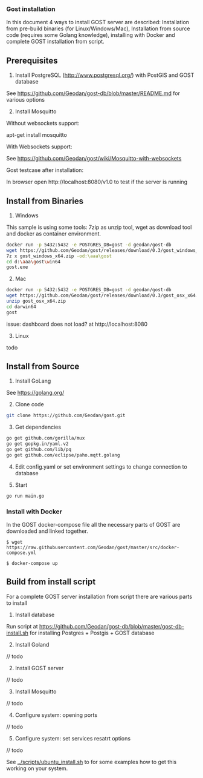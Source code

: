 
### Gost installation 

In this document 4 ways to install GOST server are described: Installation from pre-build binaries (for Linux/Windows/Mac), 
Installation from source code (requires some Golang knowledge), installing with Docker and complete GOST installation from script. 

## Prerequisites

1) Install PostgreSQL (http://www.postgresql.org/) with PostGIS and GOST database

See https://github.com/Geodan/gost-db/blob/master/README.md for various options

2) Install Mosquitto

Without websockets support:

apt-get install mosquitto

With Websockets support: 

See https://github.com/Geodan/gost/wiki/Mosquitto-with-websockets

Gost testcase after installation: 

In browser open http://localhost:8080/v1.0 to test if the server is running

## Install from Binaries

1) Windows

This sample is using some tools: 7zip as unzip tool, wget as download tool and docker as container environment.

```sh
docker run -p 5432:5432 -e POSTGRES_DB=gost -d geodan/gost-db
wget https://github.com/Geodan/gost/releases/download/0.3/gost_windows_x64.zip
7z x gost_windows_x64.zip -od:\aaa\gost
cd d:\aaa\gost\win64
gost.exe
```

2) Mac

```sh
docker run -p 5432:5432 -e POSTGRES_DB=gost -d geodan/gost-db
wget https://github.com/Geodan/gost/releases/download/0.3/gost_osx_x64.zip
unzip gost_osx_x64.zip
cd darwin64
gost
```

issue: dashboard does not load? at http://localhost:8080

3) Linux

todo

## Install from Source

1) Install GoLang

See https://golang.org/

2) Clone code
```sh
git clone https://github.com/Geodan/gost.git
```
3) Get dependencies

```sh
go get github.com/gorilla/mux
go get gopkg.in/yaml.v2
go get github.com/lib/pq
go get github.com/eclipse/paho.mqtt.golang
```

4) Edit config.yaml or set environment settings to change connection to database<br />

5) Start

```sh
go run main.go
```

### Install with Docker

In the GOST docker-compose file all the necessary parts of GOST are downloaded and linked together.
```
$ wget https://raw.githubusercontent.com/Geodan/gost/master/src/docker-compose.yml 

$ docker-compose up
```

## Build from install script

For a complete GOST server installation from script there are various parts to install

1) Install database

Run script at https://github.com/Geodan/gost-db/blob/master/gost-db-install.sh for installing Postgres + Postgis + GOST database

2) Install Goland

// todo

2) Install GOST server

// todo

3) Install Mosquitto

// todo

4) Configure system: opening ports

// todo

5) Configure system: set services resatrt options

// todo

See  [../scripts/ubuntu_install.sh](../scripts/ubuntu_install.sh) to for some examples how to get this working on your system.
